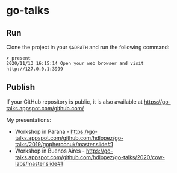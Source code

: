 # go-talks

## Run

Clone the project in your `$GOPATH` and run the following command:

```
✗ present
2020/11/13 16:15:14 Open your web browser and visit http://127.0.0.1:3999
````

## Publish

If your GitHub repository is public, it is also available at https://go-talks.appspot.com/github.com/<username>

My presentations:

* Workshop in Parana -  https://go-talks.appspot.com/github.com/hdlopez/go-talks/2019/gopherconuk/master.slide#1 
* Workshop in Buenos Aires - https://go-talks.appspot.com/github.com/hdlopez/go-talks/2020/cow-labs/master.slide#1